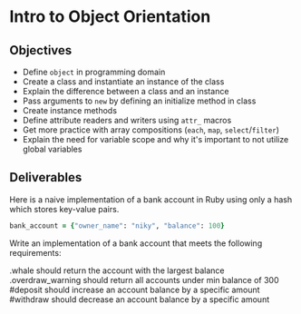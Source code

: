 # Intro to Object Orientation

## Objectives

* Define `object` in programming domain
* Create a class and instantiate an instance of the class
* Explain the difference between a class and an instance
* Pass arguments to `new` by defining an initialize method in class
* Create instance methods
* Define attribute readers and writers using `attr_` macros
* Get more practice with array compositions (`each`, `map`, `select`/`filter`)
* Explain the need for variable scope and why it's important to not utilize global variables

## Deliverables

Here is a naive implementation of a bank account in Ruby using only a hash which stores key-value pairs.

```ruby
bank_account = {"owner_name": "niky", "balance": 100}
```

Write an implementation of a bank account that meets the following requirements:

.whale should return the account with the largest balance
.overdraw_warning should return all accounts under min balance of 300
#deposit should increase an account balance by a specific amount
#withdraw should decrease an account balance by a specific amount  

